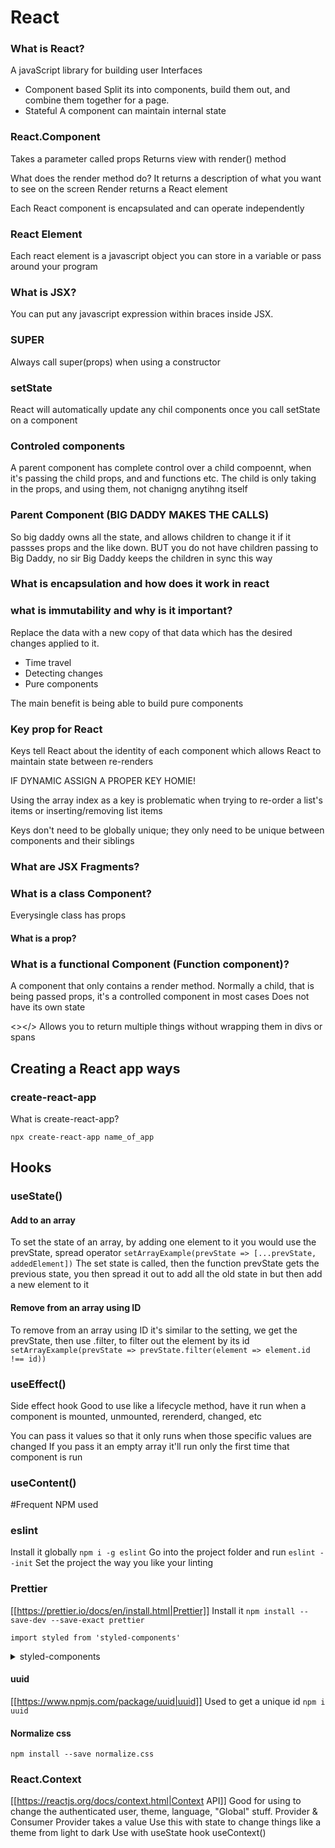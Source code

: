 # React

### What is React?

A javaScript library for building user Interfaces

- Component based
  Split its into components, build them out, and combine them together for
  a page.
- Stateful
  A component can maintain internal state


### React.Component
Takes a parameter called props
Returns view with render() method

What does the render method do?
It returns a description of what you want to see on the screen
Render returns a React element

Each React component is encapsulated and can operate independently

### React Element
Each react element is a javascript object you can store in a variable or pass
around your program

### What is JSX?
You can put any javascript expression within braces inside JSX.

### SUPER
Always call super(props) when using a constructor

### setState
React will automatically update any chil components once you call setState on
a component


### Controled components
A parent component has complete control over a child compoennt, when it's
passing the child props, and and functions etc. The child is only taking in the
props, and using them, not chanigng anytihng itself

### Parent Component (BIG DADDY MAKES THE CALLS)
So big daddy owns all the state, and allows children to change it if it passses
props and the like down. BUT you do not have children passing to Big Daddy, no
sir
Big Daddy keeps the children in sync this way

### What is encapsulation and how does it work in react

### what is immutability and why is it important?
Replace the data with a new copy of that data which has the desired changes
applied to it.
- Time travel
- Detecting changes
- Pure components

The main benefit is being able to build pure components

### Key prop for React
Keys tell React about the identity of each component which allows React to
maintain state between re-renders

IF DYNAMIC ASSIGN A PROPER KEY HOMIE!

Using the array index as a key is problematic when trying to re-order a list's
items or inserting/removing list items

Keys don't need to be globally unique; they only need to be unique between
components and their siblings

### What are JSX Fragments?

### What is a class Component?


Everysingle class has props

#### What is a prop?

### What is a functional Component (Function component)?
A component that only contains a render method. 
Normally a child, that is being passed props, it's a controlled component in
most cases
Does not have its own state

<></>
Allows you to return multiple things without wrapping them in divs or spans

## Creating a React app ways

### create-react-app

What is create-react-app?

`npx create-react-app name_of_app`

## Hooks

### useState()

#### Add to an array

To set the state of an array, by adding one element to it you would use the
prevState, spread operator
`setArrayExample(prevState => [...prevState, addedElement])`
The set state is called, then the function prevState gets the previous state,
you then spread it out to add all the old state in but then add a new element
to it

#### Remove from an array using ID

To remove from an array using ID it's similar to the setting, we get the
prevState, then use .filter, to filter out the element by its id
`setArrayExample(prevState => prevState.filter(element => element.id !== id))`

### useEffect()

Side effect hook
Good to use like a lifecycle method, have it run when a component is mounted,
unmounted, rerenderd, changed, etc

You can pass it values so that it only runs when those specific values are
changed
If you pass it an empty array it'll run only the first time that component is
run

### useContent()

#Frequent NPM used

### eslint

Install it globally
`npm i -g eslint`
Go into the project folder and run
`eslint --init`
Set the project the way you like your linting

### Prettier

[[https://prettier.io/docs/en/install.html|Prettier]]
Install it
`npm install --save-dev --save-exact prettier`

`import styled from 'styled-components'`

<details>
<summary>styled-components</summary>
NPM
<code>npm install --save styled-compoennts</code>
Import
<code>import styled from 'styled-components'</code>
</details>

#### uuid

[[https://www.npmjs.com/package/uuid|uuid]]
Used to get a unique id
`npm i uuid`

#### Normalize css

`npm install --save normalize.css`

### React.Context

[[https://reactjs.org/docs/context.html|Context API]]
Good for using to change the authenticated user, theme, language, "Global"
stuff.
Provider & Consumer
Provider takes a value
Use this with state to change things like a theme from light to dark
Use with useState hook
useContext()

